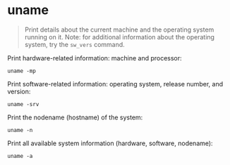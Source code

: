 uname
=====

> Print details about the current machine and the operating system running on it.
> Note: for additional information about the operating system, try the `sw_vers` command.

Print hardware-related information: machine and processor:

    uname -mp

Print software-related information: operating system, release number, and version:

    uname -srv

Print the nodename (hostname) of the system:

    uname -n

Print all available system information (hardware, software, nodename):

    uname -a

